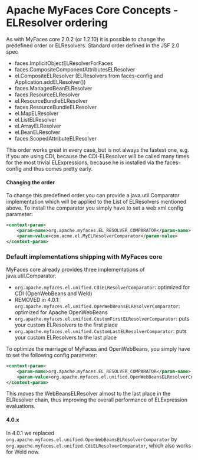 # Apache MyFaces Core Concepts - ELResolver ordering
As with MyFaces core 2.0.2 (or 1.2.10) it is possible to change the predefined order or ELResolvers.
Standard order defined in the JSF 2.0 spec
* faces.ImplicitObjectELResolverForFaces
* faces.CompositeComponentAttributesELResolver
* el.CompositeELResolver (ELResolvers from faces-config and Application.addELResolver())
* faces.ManagedBeanELResolver
* faces.ResourceELResolver
* el.ResourceBundleELResolver
* faces.ResourceBundleELResolver
* el.MapELResolver
* el.ListELResolver
* el.ArrayELResolver
* el.BeanELResolver
* faces.ScopedAttributeELResolver

This order works great in every case, but is not always the fastest one, e.g. if you are using CDI,
because the CDI-ELResolver will be called many times for the most trivial ELExpressions, because he is installed via the faces-config and thus comes pretty early.

#### Changing the order
To change this predefined order you can provide a java.util.Comparator<ELResolver> implementation which will be applied to the List of ELResolvers mentioned above.
To install the comparator you simply have to set a web.xml config parameter:
```xml
<context-param>
    <param-name>org.apache.myfaces.EL_RESOLVER_COMPARATOR</param-name>
    <param-value>com.acme.el.MyELResolverComparator</param-value>
</context-param>
```

### Default implementations shipping with MyFaces core

MyFaces core already provides three implementations of java.util.Comparator<ELResolver>.
* `org.apache.myfaces.el.unified.CdiELResolverComparator`: optimized for CDI (OpenWebBeans and Weld)
* REMOVED in 4.0.1: `org.apache.myfaces.el.unified.OpenWebBeansELResolverComparator`: optimized for Apache OpenWebBeans
* `org.apache.myfaces.el.unified.CustomFirstELResolverComparator`: puts your custom ELResolvers to the first place
* `org.apache.myfaces.el.unified.CustomLastELResolverComparator`: puts your custom ELResolvers to the last place

To optimize the marriage of MyFaces and OpenWebBeans, you simply have to set the following config parameter:
```xml
<context-param>
    <param-name>org.apache.myfaces.EL_RESOLVER_COMPARATOR</param-name>
    <param-value>org.apache.myfaces.el.unified.OpenWebBeansELResolverComparator</param-value>
</context-param>
```

This moves the WebBeansELResolver almost to the last place in the ELResolver chain, thus improving the overall performance of ELExpression evaluations.

#### 4.0.x
In 4.0.1 we replaced `org.apache.myfaces.el.unified.OpenWebBeansELResolverComparator` by `org.apache.myfaces.el.unified.CdiELResolverComparator`, which also works for Weld now.

